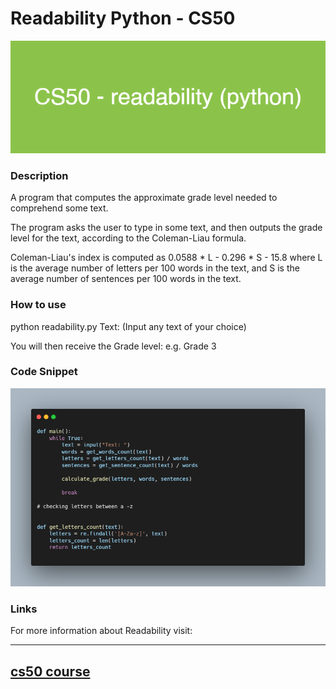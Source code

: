 # Readability Python - CS50

![banner](/images/cs50readpython.png)

### Description

A program that computes the approximate grade level needed to comprehend some text.

The program asks the user to type in some text, and then outputs the grade level for the text,
according to the Coleman-Liau formula.

Coleman-Liau's index is computed as 0.0588 * L - 0.296 * S - 15.8 where L is the average number of letters per 100 words in the text, and S is the average number of sentences per 100 words in the text.





### How to use

python readability.py
Text: (Input any text of your choice)

You will then receive the Grade level: e.g. Grade 3



### Code Snippet

![code snippet](images/carbonpyread.png)

### Links

For more information about Readability visit: 

---------------------------------
[cs50 course](https://cs50.harvard.edu/x/2022/psets/6/readability/)
---------------------------------------------------------------

